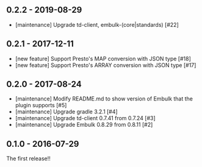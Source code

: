 ## 0.2.2 - 2019-08-29
* [maintenance] Upgrade td-client, embulk-(core|standards) [#22]

## 0.2.1 - 2017-12-11

* [new feature] Support Presto's MAP conversion with JSON type [#18]
* [new feature] Support Presto's ARRAY conversion with JSON type [#17]

## 0.2.0 - 2017-08-24

* [maintenance] Modify README.md to show version of Embulk that the plugin supports [#5]
* [maintenance] Upgrade gradle 3.2.1 [#4]
* [maintenance] Upgrade td-client 0.7.41 from 0.7.24 [#3]
* [maintenance] Upgrade Embulk 0.8.29 from 0.8.11 [#2]

## 0.1.0 - 2016-07-29

The first release!!
